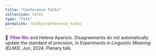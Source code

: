 ```yaml
---
title: "Conference Talks"
collection: talks
type: "Talk"
permalink: /talks/conference_talks
---
```


:microphone: **<span style="color: #9932CC;">Yifan Wu</span>** and Helena Aparicio. Disagreements do not automatically update the standard of precision, in *Experiments in Linguistic Meaning (ELM3)*, Jun, 2024. Plenary talk. <br>
